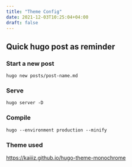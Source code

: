 ```yaml
---
title: "Theme Config"
date: 2021-12-03T10:25:04+04:00
draft: false
---
```


## Quick hugo post as reminder

### Start a new post 

``` hugo new posts/post-name.md ```

### Serve

``` hugo server -D ```

### Compile

``` hugo --environment production --minify ```

### Theme used

https://kaiiiz.github.io/hugo-theme-monochrome